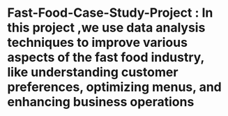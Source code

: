 # Fast-Food-Case-Study-Project : In this project ,we use data analysis techniques to improve various aspects of the fast food industry, like understanding customer preferences, optimizing menus, and enhancing business operations
